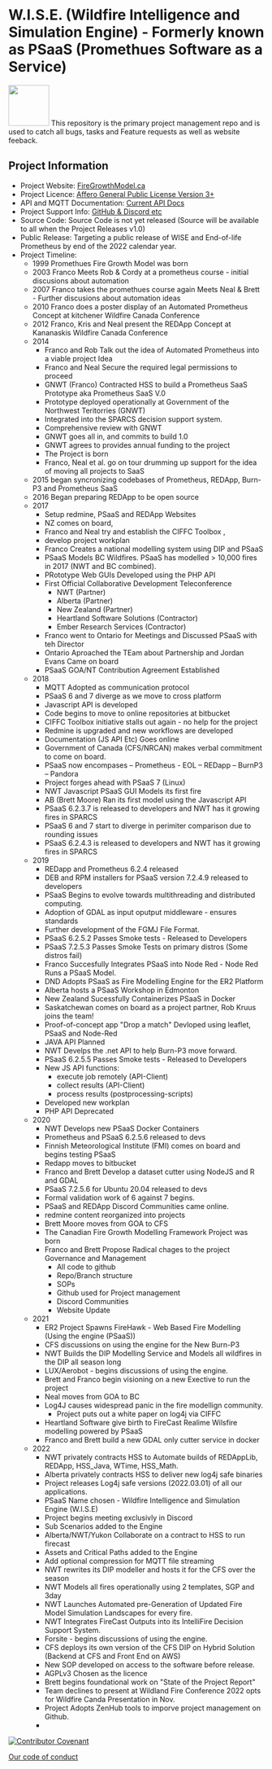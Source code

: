 
# W.I.S.E. (Wildfire Intelligence and Simulation Engine) - Formerly known as PSaaS (Promethues Software as a Service)
<img src="https://firegrowthmodel.ca/pages/images/wise_logo.png" width="80px"/> 
This repository is the primary project management repo and is used to catch all bugs, tasks and Feature requests as well as website feeback.

## Project Information

- Project Website: [FireGrowthModel.ca](https://firegrowthmodel.ca/pages/wise_overview_e.html)
- Project Licence: [Affero General Public License Version 3+](https://www.gnu.org/licenses/agpl-3.0.en.html)
- API and MQTT Documentation: [Current API Docs](https://firegrowthmodel.ca/pages/wise_documentation_e.html)
- Project Support Info: [GitHub & Discord etc](https://firegrowthmodel.ca/pages/wise_support_e.html)
- Source Code: Source Code is not yet released (Source will be available to all when the Project Releases v1.0)
- Public Release: Targeting a public release of WISE and End-of-life Prometheus by end of the 2022 calendar year.
- Project Timeline: 
  - 1999 Promethues Fire Growth Model was born
  - 2003 Franco Meets Rob & Cordy at a prometheus course - initial discusions about automation
  - 2007 Franco takes the promethues course again Meets Neal & Brett - Further discusions about automation ideas
  - 2010 Franco does a poster display of an Automated Prometheus Concept at kitchener Wildfire Canada Conference
  - 2012 Franco, Kris and Neal present the REDApp Concept at Kananaskis Wildfire Canada Conference
  - 2014 
    - Franco and Rob Talk out the idea of Automated Prometheus into a viable project Idea
    - Franco and Neal Secure the required legal permissions to proceed
    - GNWT (Franco) Contracted HSS to build a Prometheus SaaS Prototype aka Prometheus SaaS V.0
    - Prototype deployed operationally at Government of the Northwest Teritorries (GNWT)
    - Integrated into the SPARCS decision support system.
    - Comprehensive review with GNWT 
    - GNWT goes all in, and commits to build 1.0 
    - GNWT agrees to provides annual funding to the project
    - The Project is born
    - Franco, Neal et al. go on tour drumming up support for the idea of moving all projects to SaaS 
  - 2015 began syncronizing codebases of Prometheus, REDApp, Burn-P3 and Prometheus SaaS
  - 2016 Began preparing REDApp to be open source
  - 2017 
    - Setup redmine, PSaaS and REDApp Websites
    - NZ comes on board, 
    - Franco and Neal try and establish the CIFFC Toolbox , 
    - develop project workplan
    - Franco Creates a national modelling system using DIP and PSaaS
    - PSaaS Models BC Wildfires. PSaaS has modelled > 10,000 fires in 2017 (NWT and BC combined).
    - PRototype Web GUIs Developed using the PHP API
    - First Official Collaborative Development Teleconference
      - NWT (Partner)
      - Alberta (Partner)
      - New Zealand (Partner)
      - Heartland Software Solutions (Contractor)
      - Ember Research Services (Contractor)
    - Franco went to Ontario for Meetings and Discussed PSaaS with teh Director
    - Ontario Aproached the TEam about Partnership and Jordan Evans Came on board
    - PSaaS GOA/NT Contribution Agreement Established
  - 2018
    - MQTT Adopted as communication protocol
    - PSaaS 6 and 7 diverge as we move to cross platform
    - Javascript API is developed
    - Code begins to move to online repositories at bitbucket
    - CIFFC Toolbox initiative stalls out again - no help for the project
    - Redmine is upgraded and new workflows are developed
    - Documentation (JS API Etc) Goes online
    - Government of Canada (CFS/NRCAN) makes verbal commitment to come on board.
    - PSaaS now encompases 
      – Prometheus - EOL
      – REDapp
      – BurnP3
      – Pandora
    - Project forges ahead with PSaaS 7 (Linux)
    - NWT Javascript PSaaS GUI Models its first fire
    - AB (Brett Moore) Ran its first model using the Javascript API
    - PSaaS 6.2.3.7 is released to developers and NWT has it growing fires in SPARCS
    - PSaaS 6 and 7 start to diverge in perimiter comparison due to rounding issues
    - PSaaS 6.2.4.3 is released to developers and NWT has it growing fires in SPARCS
  - 2019
    - REDapp and Prometheus 6.2.4 released
    - DEB and RPM installers for PSaaS version 7.2.4.9 released to developers
    - PSaaS Begins to evolve towards multithreading and distributed computing.
    - Adoption of GDAL as input oputput middleware - ensures standards
    - Further development of the FGMJ File Format.
    - PSaaS 6.2.5.2 Passes Smoke tests - Released to Developers
    - PSaaS 7.2.5.3 Passes Smoke Tests on primary distros (Some distros fail)
    - Franco Succesfully Integrates PSaaS into Node Red - Node Red Runs a PSaaS Model.
    - DND Adopts PSaaS as Fire Modelling Engine for the ER2 Platform
    - Alberta hosts a PSaaS Workshop in Edmonton
    - New Zealand Sucessfully Containerizes PSaaS in Docker
    - Saskatchewan comes on board as a project partner, Rob Kruus joins the team!
    - Proof-of-concept app  "Drop a match" Devloped using leaflet, PSaaS and Node-Red
    - JAVA API Planned
    - NWT Develps the .net API to help Burn-P3 move forward. 
    - PSaaS 6.2.5.5 Passes Smoke tests - Released to Developers
    - New JS API functions:
      - execute job remotely (API-Client)
      - collect results (API-Client)
      - process results (postprocessing-scripts)
    - Developed new workplan
    - PHP API Deprecated
  - 2020
    - NWT Develops new PSaaS Docker Containers
    - Prometheus and PSaaS 6.2.5.6 released to devs
    - Finnish Meteorological Institute (FMI) comes on board and begins testing PSaaS
    - Redapp moves to bitbucket
    - Franco and Brett Develop a dataset cutter using NodeJS and R and GDAL
    - PSaaS 7.2.5.6 for Ubuntu 20.04 released to devs
    - Formal validation work of 6 against 7 begins.
    - PSaaS and REDApp Discord Communities came online.
    - redmine content reorganized into projects
    - Brett Moore moves from GOA to CFS
    - The Canadian Fire Growth Modelling Framework Project was born 
    - Franco and Brett Propose Radical chages to the project Governance and Management
      - All code to github
      - Repo/Branch structure
      - SOPs
      - Github used for Project management
      - Discord Communities
      - Website Update
  - 2021
    - ER2 Project Spawns FireHawk - Web Based Fire Modelling (Using the engine (PSaaS))
    - CFS discussions on using the engine for the New Burn-P3
    - NWT Builds the DIP Modelling Service and Models all wildfires in the DIP all season long
    - LUX/Aerobot - begins discussions of using the engine.
    - Brett and Franco begin visioning on a new Exective to run the project
    - Neal moves from GOA to BC
    - Log4J causes widespread panic in the fire modellign community.
      - Project puts out a white paper on log4j via CIFFC      
    - Heartland Software give birth to FireCast Realime Wilsfire modelling powered by PSaaS
    - Franco and Brett build a new GDAL only cutter service in docker
  - 2022
    - NWT privately contracts HSS to Automate builds of REDAppLib, REDApp, HSS_Java, WTime, HSS_Math.
    - Alberta privately contracts HSS to deliver new log4j safe binaries
    - Project releases Log4j safe versions (2022.03.01) of all our applications.
    - PSaaS Name chosen - Wildfire Intelligence and Simulation Engine (W.I.S.E)
    - Project begins meeting exclusivly in Discord
    - Sub Scenarios added to the Engine
    - Alberta/NWT/Yukon Collaborate on a contract to HSS to run firecast
    - Assets and Critical Paths added to the Engine
    - Add optional compression for MQTT file streaming
    - NWT rewrites its DIP modeller and hosts it for the CFS over the season
    - NWT Models all fires operationally using 2 templates, SGP and 3day
    - NWT Launches Automated pre-Generation of Updated Fire Model Simulation Landscapes for every fire.
    - NWT Integrates FireCast Outputs into its IntelliFire Decision Support System.
    - Forsite - begins discussions of using the engine.
    - CFS deploys its own version of the CFS DIP on Hybrid Solution (Backend at CFS and Front End on AWS)
    - New SOP developed on access to the software before release.
    - AGPLv3 Chosen as the licence
    - Brett begins foundational work on "State of the Project Report"
    - Team declines to present at Wildland Fire Conference 2022 opts for Wildfire Canda Presentation in Nov.
    - Project Adopts ZenHub tools to imporve project management on Github.
    - 

[![Contributor Covenant](https://img.shields.io/badge/Contributor%20Covenant-2.1-4baaaa.svg)](code_of_conduct.md)

[Our code of conduct](https://firegrowthmodel.ca/pages/conduct.html)
